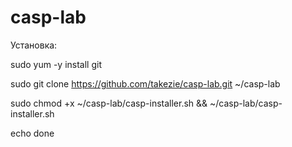 # casp-lab

Установка:

sudo yum -y install git

sudo git clone https://github.com/takezie/casp-lab.git ~/casp-lab

sudo chmod +x ~/casp-lab/casp-installer.sh && ~/casp-lab/casp-installer.sh

echo done
